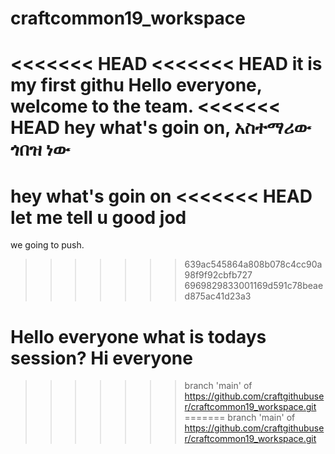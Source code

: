 # craftcommon19_workspace
<<<<<<< HEAD
<<<<<<< HEAD
it is my first githu
Hello everyone, welcome to the team.
<<<<<<< HEAD
hey what's goin on, አስተማሪው ጎበዝ ነው 
=======
hey what's goin on 
<<<<<<< HEAD
let me tell u good jod 
=======
we going to push.
>>>>>>> 639ac545864a808b078c4cc90a98f9f92cbfb727
>>>>>>> 6969829833001169d591c78beaed875ac41d23a3

Hello everyone what is todays session? 
Hi everyone
=======
>>>>>>> branch 'main' of https://github.com/craftgithubuser/craftcommon19_workspace.git
=======
>>>>>>> branch 'main' of https://github.com/craftgithubuser/craftcommon19_workspace.git
